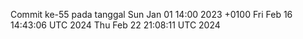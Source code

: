 Commit ke-55 pada tanggal Sun Jan 01 14:00 2023 +0100
Fri Feb 16 14:43:06 UTC 2024
Thu Feb 22 21:08:11 UTC 2024
